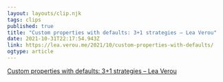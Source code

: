 ```yaml
---
layout: layouts/clip.njk 
tags: clips 
published: true 
title: "Custom properties with defaults: 3+1 strategies – Lea Verou" 
date: 2021-10-31T22:17:54.943Z 
link: https://lea.verou.me/2021/10/custom-properties-with-defaults/ 
ogtype: article 
---
```

[Custom properties with defaults: 3+1 strategies – Lea Verou](https://lea.verou.me/2021/10/custom-properties-with-defaults/) 
